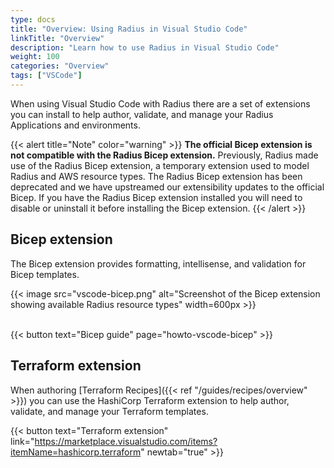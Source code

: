 ```yaml
---
type: docs
title: "Overview: Using Radius in Visual Studio Code"
linkTitle: "Overview"
description: "Learn how to use Radius in Visual Studio Code"
weight: 100
categories: "Overview"
tags: ["VSCode"]
---
```


When using Visual Studio Code with Radius there are a set of extensions you can install to help author, validate, and manage your Radius Applications and environments.

{{< alert title="Note" color="warning" >}}
**The official Bicep extension is not compatible with the Radius Bicep extension.** Previously, Radius made use of the Radius Bicep extension, a temporary extension used to model Radius and AWS resource types. The Radius Bicep extension has been deprecated and we have upstreamed our extensibility updates to the official Bicep. If you have the Radius Bicep extension installed you will need to disable or uninstall it before installing the Bicep extension. 
{{< /alert >}}

## Bicep extension

The Bicep extension provides formatting, intellisense, and validation for Bicep templates.

{{< image src="vscode-bicep.png" alt="Screenshot of the Bicep extension showing available Radius resource types" width=600px >}}
<br /><br/>

{{< button text="Bicep guide" page="howto-vscode-bicep" >}}

## Terraform extension

When authoring [Terraform Recipes]({{< ref "/guides/recipes/overview" >}}) you can use the HashiCorp Terraform extension to help author, validate, and manage your Terraform templates.

{{< button text="Terraform extension" link="https://marketplace.visualstudio.com/items?itemName=hashicorp.terraform" newtab="true" >}}
